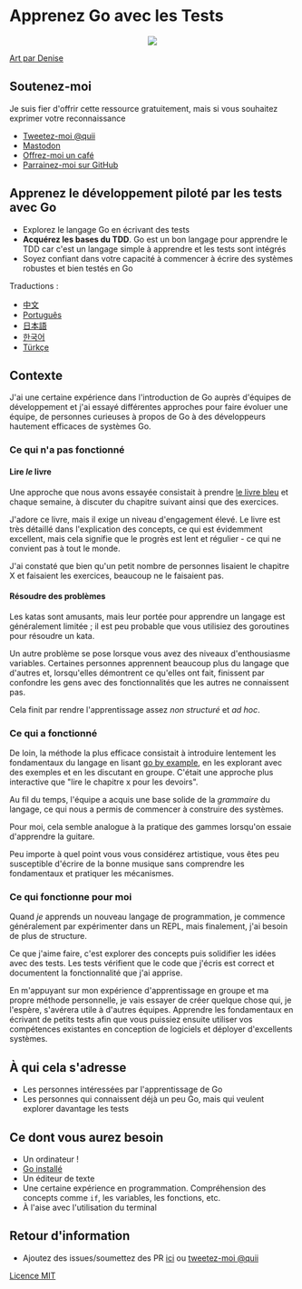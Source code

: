 # Apprenez Go avec les Tests

<div style="text-align: center">
  <img src="red-green-blue-gophers-smaller.png" />
</div>

[Art par Denise](https://twitter.com/deniseyu21)

## Soutenez-moi

Je suis fier d'offrir cette ressource gratuitement, mais si vous souhaitez exprimer votre reconnaissance

- [Tweetez-moi @quii](https://twitter.com/quii)
- <a rel="me" href="https://mastodon.cloud/@quii">Mastodon</a>
- [Offrez-moi un café](https://www.buymeacoffee.com/quii)
- [Parrainez-moi sur GitHub](https://github.com/sponsors/quii)

## Apprenez le développement piloté par les tests avec Go

* Explorez le langage Go en écrivant des tests
* **Acquérez les bases du TDD**. Go est un bon langage pour apprendre le TDD car c'est un langage simple à apprendre et les tests sont intégrés
* Soyez confiant dans votre capacité à commencer à écrire des systèmes robustes et bien testés en Go

Traductions :

- [中文](https://studygolang.gitbook.io/learn-go-with-tests)
- [Português](https://larien.gitbook.io/aprenda-go-com-testes/)
- [日本語](https://andmorefine.gitbook.io/learn-go-with-tests/)
- [한국어](https://miryang.gitbook.io/learn-go-with-tests/)
- [Türkçe](https://halilkocaoz.gitbook.io/go-programlama-dilini-ogren/)

## Contexte

J'ai une certaine expérience dans l'introduction de Go auprès d'équipes de développement et j'ai essayé différentes approches pour faire évoluer une équipe, de personnes curieuses à propos de Go à des développeurs hautement efficaces de systèmes Go.

### Ce qui n'a pas fonctionné

#### Lire _le_ livre

Une approche que nous avons essayée consistait à prendre [le livre bleu](https://www.amazon.co.uk/Programming-Language-Addison-Wesley-Professional-Computing/dp/0134190440) et chaque semaine, à discuter du chapitre suivant ainsi que des exercices.

J'adore ce livre, mais il exige un niveau d'engagement élevé. Le livre est très détaillé dans l'explication des concepts, ce qui est évidemment excellent, mais cela signifie que le progrès est lent et régulier - ce qui ne convient pas à tout le monde.

J'ai constaté que bien qu'un petit nombre de personnes lisaient le chapitre X et faisaient les exercices, beaucoup ne le faisaient pas.

#### Résoudre des problèmes

Les katas sont amusants, mais leur portée pour apprendre un langage est généralement limitée ; il est peu probable que vous utilisiez des goroutines pour résoudre un kata.

Un autre problème se pose lorsque vous avez des niveaux d'enthousiasme variables. Certaines personnes apprennent beaucoup plus du langage que d'autres et, lorsqu'elles démontrent ce qu'elles ont fait, finissent par confondre les gens avec des fonctionnalités que les autres ne connaissent pas.

Cela finit par rendre l'apprentissage assez _non structuré_ et _ad hoc_.

### Ce qui a fonctionné

De loin, la méthode la plus efficace consistait à introduire lentement les fondamentaux du langage en lisant [go by example](https://gobyexample.com/), en les explorant avec des exemples et en les discutant en groupe. C'était une approche plus interactive que "lire le chapitre x pour les devoirs".

Au fil du temps, l'équipe a acquis une base solide de la _grammaire_ du langage, ce qui nous a permis de commencer à construire des systèmes.

Pour moi, cela semble analogue à la pratique des gammes lorsqu'on essaie d'apprendre la guitare.

Peu importe à quel point vous vous considérez artistique, vous êtes peu susceptible d'écrire de la bonne musique sans comprendre les fondamentaux et pratiquer les mécanismes.

### Ce qui fonctionne pour moi

Quand _je_ apprends un nouveau langage de programmation, je commence généralement par expérimenter dans un REPL, mais finalement, j'ai besoin de plus de structure.

Ce que j'aime faire, c'est explorer des concepts puis solidifier les idées avec des tests. Les tests vérifient que le code que j'écris est correct et documentent la fonctionnalité que j'ai apprise.

En m'appuyant sur mon expérience d'apprentissage en groupe et ma propre méthode personnelle, je vais essayer de créer quelque chose qui, je l'espère, s'avérera utile à d'autres équipes. Apprendre les fondamentaux en écrivant de petits tests afin que vous puissiez ensuite utiliser vos compétences existantes en conception de logiciels et déployer d'excellents systèmes.

## À qui cela s'adresse

* Les personnes intéressées par l'apprentissage de Go
* Les personnes qui connaissent déjà un peu Go, mais qui veulent explorer davantage les tests

## Ce dont vous aurez besoin

* Un ordinateur !
* [Go installé](https://golang.org/)
* Un éditeur de texte
* Une certaine expérience en programmation. Compréhension des concepts comme `if`, les variables, les fonctions, etc.
* À l'aise avec l'utilisation du terminal

## Retour d'information

* Ajoutez des issues/soumettez des PR [ici](https://github.com/quii/learn-go-with-tests) ou [tweetez-moi @quii](https://twitter.com/quii)

[Licence MIT](https://github.com/quii/learn-go-with-tests/blob/main/LICENSE.md)